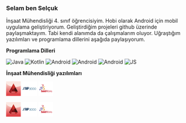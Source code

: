 ### Selam ben Selçuk
İnşaat Mühendisliği 4. sınıf öğrencisiyim. Hobi olarak Android için mobil uygulama geliştiriyorum. Geliştirdiğim projeleri github üzerinde paylaşmaktayım. Tabi kendi alanımda da çalışmalarım oluyor. Uğraştığım yazılımları ve programlama dillerini aşağıda paylaşıyorum.

**Programlama Dilleri**
<p>
<img title="Java" alt="Java" width="40px" src="https://www.vectorlogo.zone/logos/java/java-ar21.svg" />
<img title="Kotlin" alt="Kotlin" width="40px" src="https://www.vectorlogo.zone/logos/kotlinlang/kotlinlang-ar21.svg" />
<img title="Android" alt="Android" width="40px" src="https://www.vectorlogo.zone/logos/android/android-ar21.svg" />
<img title="Android" alt="Android" width="40px" src="https://www.vectorlogo.zone/logos/firebase/firebase-ar21.svg" />
<img title="Android" alt="Android" width="40px" src="www.vectorlogo.zone/logos/git-scm/git-scm-ar21.svg" />
<img alt="JS" title="JavaScript" width="40px" src="https://www.vectorlogo.zone/logos/javascript/javascript-horizontal.svg">
</p>

**İnşaat Mühendisliği yazılımları**
<p>
<img title="Python" alt="Python" width="40px" src="https://raw.githubusercontent.com/55selcukozdemir/55selcukozdemir/75b63af2b7a7541d4af32347f6d4abb344f75d23/src/autocad-2016-icon.svg" />
<img alt="JS" title="JavaScript" width="40px" src="https://raw.githubusercontent.com/55selcukozdemir/55selcukozdemir/75b63af2b7a7541d4af32347f6d4abb344f75d23/src/sap2000-vector-logo.svg">
<img title="C" alt="C" width="40px" src="https://raw.githubusercontent.com/55selcukozdemir/55selcukozdemir/75b63af2b7a7541d4af32347f6d4abb344f75d23/src/solidworks.svg">
</p>

<p>
<img title="Python" alt="Python" width="40px" src="https://raw.githubusercontent.com/55selcukozdemir/55selcukozdemir/75b63af2b7a7541d4af32347f6d4abb344f75d23/src/autocad-2016-icon.svg" />
<img alt="JS" title="JavaScript" width="40px" src="https://raw.githubusercontent.com/55selcukozdemir/55selcukozdemir/75b63af2b7a7541d4af32347f6d4abb344f75d23/src/sap2000-vector-logo.svg">
<img title="C" alt="C" width="40px" src="https://raw.githubusercontent.com/55selcukozdemir/55selcukozdemir/75b63af2b7a7541d4af32347f6d4abb344f75d23/src/solidworks.svg">
</p>
